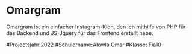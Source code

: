 # Omargram
Omargram ist ein einfacher Instagram-Klon, den ich mithilfe von PHP für das Backend und JS-Jquery für das Frontend erstellt habe.

#Projectsjahr:2022
#Schulername:Alowla Omar
#Klasse: Fia10
